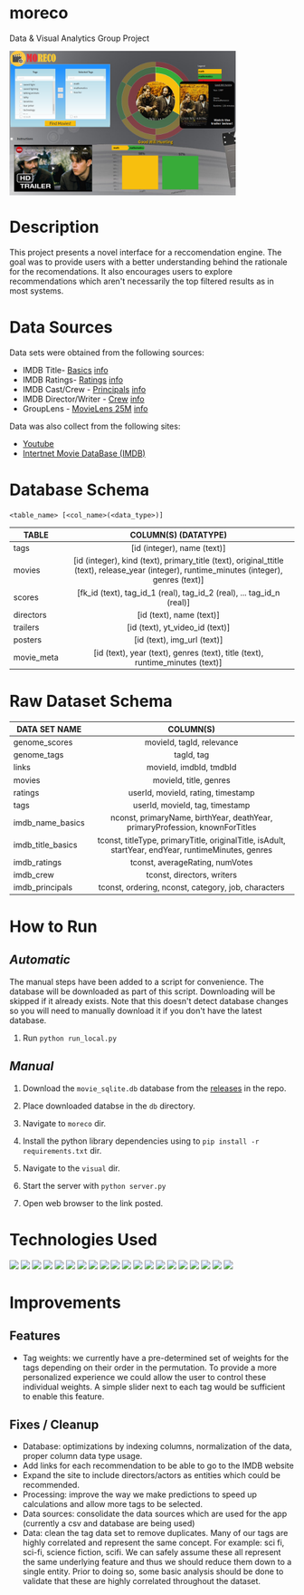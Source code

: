 # moreco
Data &amp; Visual Analytics Group Project

<a href="moreco-app.herokuapp.com"><img src="./imgs/screenshot.png" align="center" width="400" ></a>

# Description

This project presents a novel interface for a reccomendation engine.  The goal was to provide users with a better understanding behind the rationale for the recomendations.  It also encourages users to explore recommendations which aren't necessarily the  top filtered results as in most systems. 

# Data Sources

Data sets were obtained from the following sources:

* IMDB Title- [Basics](https://datasets.imdbws.com/) [info](https://www.imdb.com/interfaces/)
* IMDB Ratings- [Ratings](https://datasets.imdbws.com/)  [info](https://www.imdb.com/interfaces/)
* IMDB Cast/Crew - [Principals](https://datasets.imdbws.com/) [info](https://www.imdb.com/interfaces/)
* IMDB Director/Writer - [Crew](https://datasets.imdbws.com/) [info](https://www.imdb.com/interfaces/)
* GroupLens - [MovieLens 25M](https://grouplens.org/datasets/movielens/) [info](http://files.grouplens.org/datasets/movielens/ml-25m-README.html)

Data was also collect from the following sites:

* [Youtube](youtube.com)
* [Intertnet Movie DataBase (IMDB)](https://www.imdb.com)

# Database Schema

`<table_name> [<col_name>(<data_type>)]`

| TABLE | COLUMN(S) (DATATYPE) |
| --- |:---:|
| tags | [id (integer), name (text)] |
| movies | [id (integer), kind (text), primary_title (text), original_ttitle (text), release_year (integer), runtime_minutes (integer), genres (text)] |
| scores | [fk_id (text), tag_id_1 (real), tag_id_2 (real), ... tag_id_n (real)] |
| directors | [id (text), name (text)] |
| trailers | [id (text), yt_video_id (text)] |
| posters | [id (text), img_url (text)] |
| movie_meta | [id (text), year (text), genres (text), title (text), runtime_minutes (text)] |


# Raw Dataset Schema

| DATA SET NAME | COLUMN(S) |
| --- |:---:|
| genome_scores | movieId, tagId, relevance |
| genome_tags | tagId, tag |
| links | movieId, imdbId, tmdbId |
| movies | movieId, title, genres |
| ratings | userId, movieId, rating, timestamp |
| tags | userId, movieId, tag, timestamp |
| imdb_name_basics | nconst, primaryName, birthYear, deathYear, primaryProfession, knownForTitles |
| imdb_title_basics | tconst, titleType, primaryTitle, originalTitle, isAdult, startYear, endYear, runtimeMinutes, genres |
| imdb_ratings | tconst, averageRating, numVotes |
| imdb_crew | tconst, directors, writers |
| imdb_principals | tconst, ordering, nconst, category, job, characters |
	
# How to Run

## _Automatic_

The manual steps have been added to a script for convenience.  The database will be downloaded as part of this script.  Downloading will be skipped if it already exists.  Note that this doesn't detect database changes so you will need to manually download it if you don't have the latest database.

1. Run `python run_local.py`

## _Manual_

1. Download the `movie_sqlite.db` database from the [releases](https://github.com/cwipy7/moreco/releases) in the repo.

2. Place downloaded databse in the `db` directory.

3. Navigate to `moreco` dir.

4. Install the python library dependencies using to `pip install -r requirements.txt` dir.

5. Navigate to the `visual` dir.

6. Start the server with `python server.py`

7. Open web browser to the link posted.

	
# Technologies Used

 <a href="https://www.python.org/"><img src="https://www.python.org/static/community_logos/python-logo-master-v3-TM.png" width="24%"></img></a>
 <a href="https://flask.palletsprojects.com/en/1.1.x/"><img src="https://flask.palletsprojects.com/en/1.1.x/_images/flask-logo.png" width="24%"></img></a>
<a href="www.heroku.com"><img src="https://brand.heroku.com/static/media/heroku-logotype-spacing-horizontal.7594cf7f.svg" width="24%"></img></a>
<a href="https://scikit-learn.org/stable/"><img src="https://upload.wikimedia.org/wikipedia/commons/thumb/0/05/Scikit_learn_logo_small.svg/1280px-Scikit_learn_logo_small.svg.png" width="24%"></img></a>
<a href="https://numpy.org/"><img src="https://user-images.githubusercontent.com/98330/64479472-4b35c900-d16c-11e9-8d49-71fc02cd539f.png" width="24%"></img></a>
<a href="https://pandas.pydata.org/"><img src="https://www.seekpng.com/png/full/70-701902_pandas-logo-pandas-python-logo.png" width="24%"></img></a>
<a href="https://www.postgresql.org/"><img src="https://sdtimes.com/wp-content/uploads/2016/05/0513.sdt-news.png" width="24%"></img></a>
<a href="https://d3js.org/"><img src="https://raw.githubusercontent.com/d3/d3-logo/master/d3.png" width="24%"></img></a>
<a href="https://github.com/"><img src="https://github.githubassets.com/images/modules/logos_page/Octocat.png" width="24%"></img></a>
<a href="https://www.google.com/docs/about/"><img src="https://mindthegap.ng/wp-content/uploads/2017/11/maxresdefault-1024x1015.jpg" width="24%"></img></a>
<a href="https://products.office.com/en-us/excel"><img src="https://s3.amazonaws.com/s3.timetoast.com/public/uploads/photos/9475165/Excel_3.0.PNG" width="24%"></img></a>
<a href=" https://en.wikipedia.org/wiki/Microsoft_Paint"><img src="https://pbs.twimg.com/profile_images/378800000622011298/a0b4dd04ba0fc9a364bab76998f881f8_400x400.png" width="24%"></img></a>
<a href="https://products.office.com/en-us/word"><img src="https://s3.amazonaws.com/s3.timetoast.com/public/uploads/photos/10461618/Word_2.0.png" width="24%"></img></a>
<a href="https://www.spyder-ide.org/"><img src="https://upload.wikimedia.org/wikipedia/commons/thumb/7/7e/Spyder_logo.svg/1024px-Spyder_logo.svg.png" width="24%"></img></a>
<a href="https://www.jetbrains.com/pycharm/"><img src="https://resources.jetbrains.com/storage/products/pycharm/img/meta/pycharm_logo_300x300.png" width="24%"></img></a>
<a href="http://www.sublimetext.com/"><img src="https://cdn.worldvectorlogo.com/logos/sublime-text.svg" width="24%"></img></a>
<a href="https://www.sqlite.org/index.html"><img src="https://upload.wikimedia.org/wikipedia/commons/thumb/3/38/SQLite370.svg/1280px-SQLite370.svg.png" width="24%"></img></a>
 <a href="https://www.r-project.org/"><img src="https://i.ya-webdesign.com/images/rstudio-vector-2.png" width="24%"></img></a> 
 <a href="https://openrefine.org/"><img src="https://www.pilsudski.org/images/stories/2017/OpenRefine.png" width="24%"></img></a>
 <a href="https://slack.com/"><img src="https://www.stickpng.com/assets/images/5cb480b85f1b6d3fbadece78.png" width="24%"></img></a>
 
# Improvements
 
## Features
 
 * Tag weights: we currently have a pre-determined set of weights for the tags depending on their order in the permutation.  To provide a more personalized experience we could allow the user to control these individual weights.  A simple slider next to each tag would be sufficient to enable this feature.
 
## Fixes / Cleanup
 
 * Database: optimizations by indexing columns, normalization of the data, proper column data type usage.
 * Add links for each recommendation to be able to go to the IMDB website
 * Expand the site to include directors/actors as entities which could be recommended.
 * Processing: improve the way we make predictions to speed up calculations and allow more tags to be selected.
 * Data sources: consolidate the data sources which are used for the app (currently a csv and database are being used)
 * Data: clean the tag data set to remove duplicates.  Many of our tags are highly correlated and represent the same concept.  For example: sci fi, sci-fi, science fiction, scifi.  We can safely assume these all represent the same underlying feature and thus we should reduce them down to a single entity.  Prior to doing so, some basic analysis should be done to validate that these are highly correlated throughout the dataset.
 
 
 